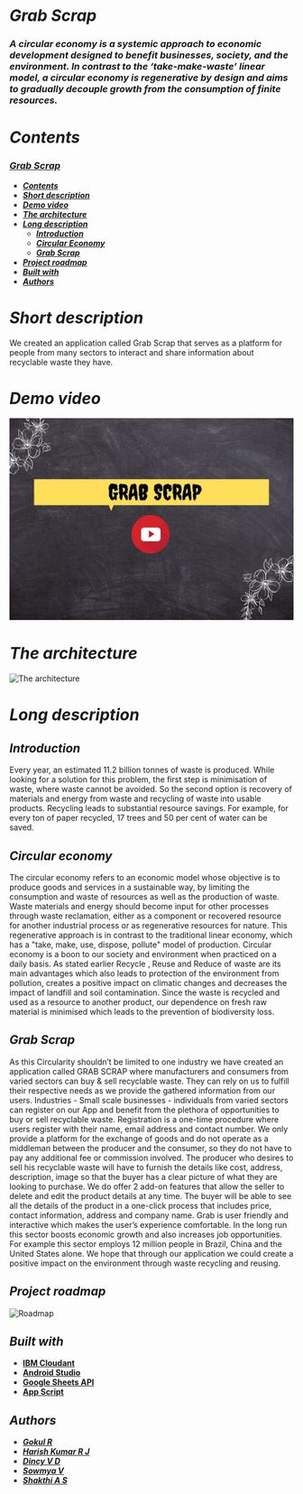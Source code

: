 # _*Grab Scrap*_

### _A circular economy is a systemic approach to economic development designed to benefit businesses, society, and the environment. In contrast to the ‘take-make-waste’ linear model, a circular economy is regenerative by design and aims to gradually decouple growth from the consumption of finite resources._

# _Contents_

###  [**_Grab Scrap_**](#grab-scrap)
  - [**_Contents_**](#contents)
  - [**_Short description_**](#short-description)
  - [**_Demo video_**](#demo-video)
  - [**_The architecture_**](#the-architecture)
  - [**_Long description_**](#long-description)
    - [**_Introduction_**](#introduction)
    - [**_Circular Economy_**](#circular-economy)
    - [**_Grab Scrap_**](#grabs-crap)
  - [**_Project roadmap_**](#project-roadmap)
  - [**_Built with_**](#built-with)
  - [**_Authors_**](#authors)

# _Short description_

We created an application called Grab Scrap that serves as a platform for people from many sectors to interact and share information about recyclable waste they have. 


# _Demo video_

[![GrabScrap](https://raw.githubusercontent.com/CodeFellas2021/GrabScrap/main/Grab_Scrap.jpg)](https://youtu.be/UBKk2hDUxcg-o "GRAB SCRAP")

# _The architecture_

![The architecture](https://raw.githubusercontent.com/anonymous-me236/Grab_Scrap/main/ARCHITECTURE.jpg)


# _Long description_

## _Introduction_
Every year, an estimated 11.2 billion tonnes of waste is produced. While looking for a solution for this problem, the first step is minimisation of waste, where waste cannot be avoided. So the second option is recovery of materials and energy from waste and recycling of waste into usable products. Recycling leads to substantial resource savings. For example, for every ton of paper recycled, 17 trees and 50 per cent of water can be saved. 

## _Circular economy_
The circular economy refers to an economic model whose objective is to produce goods and services in a sustainable way, by limiting the consumption and waste of resources as well as the production of waste.
Waste materials and energy should become input for other processes through waste reclamation, either as a component or recovered resource for another industrial process or as regenerative resources for nature. This regenerative approach is in contrast to the traditional linear economy, which has a "take, make, use, dispose, pollute" model of production. Circular economy is a boon to our society and environment when practiced on a daily basis. As stated earlier Recycle , Reuse and Reduce of waste are its main advantages which also leads to protection of the environment from pollution, creates a positive impact on climatic changes and decreases the impact of landfill and soil contamination. Since the waste is recycled and used as a resource to another product, our dependence on fresh raw material is minimised which leads to the prevention of biodiversity loss.

## _Grab Scrap_
As this Circularity shouldn’t be limited to one industry we have created an application called GRAB SCRAP where manufacturers and consumers from varied sectors can buy & sell  recyclable waste. They can rely on us to fulfill their respective needs as we provide the gathered information from our users. Industries - Small scale businesses - individuals from varied sectors can register on our App and benefit from the plethora of opportunities to buy or sell recyclable waste. Registration is a one-time procedure where users register with their name, email address and contact number. We only provide a platform for the exchange of goods and do not operate as a middleman between the producer and the consumer, so they do not have to pay any additional fee or commission involved. The producer who desires to sell his recyclable waste will have to furnish the details like cost, address, description, image so that the buyer has a clear picture of what they  are looking to purchase. We do offer 2 add-on features that allow the seller to delete and edit the product details at any time. The buyer will be able to see all the details of the product in a one-click process that includes price, contact information, address and company name. Grab is user friendly and interactive which makes the user’s experience comfortable. In the long run this sector boosts economic growth and also increases job opportunities. For example this sector employs 12 million people in Brazil, China and the United States alone. We hope that through our application we could create a positive impact on the environment through waste recycling and reusing. 



## _Project roadmap_

![Roadmap](https://raw.githubusercontent.com/anonymous-me236/Grab_Scrap/main/SOLUTION_ROADMAP.jpeg)

## _Built with_

- [**IBM Cloudant**](https://cloud.ibm.com/docs/appid) 
- [**Android Studio**](https://developer.android.com/docs) 
- [**Google Sheets API**](https://developers.google.com/sheets/api/quickstart/apps-script) 
- [**App Script**](https://developers.google.com/apps-script/reference/document) 

## _Authors_

- [**_Gokul R_**](https://github.com/gokul2507)
- [**_Harish Kumar R J_**](https://github.com/anonymous-me236)
- [**_Dincy V D_**](https://github.com/Dincy89)
- [**_Sowmya V_**](https://github.com/vsowmyasv)
- [**_Shakthi A S_**](https://github.com/shakthi-26)

